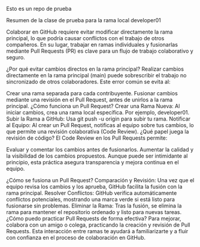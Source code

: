 Esto es un repo de prueba

Resumen de la clase de prueba para la rama local developer01

Colaborar en GitHub requiere evitar modificar directamente la rama principal, lo que podría causar conflictos con el trabajo de otros compañeros. En su lugar, trabajar en ramas individuales y fusionarlas mediante Pull Requests (PR) es clave para un flujo de trabajo colaborativo y seguro.

¿Por qué evitar cambios directos en la rama principal?
Realizar cambios directamente en la rama principal (main) puede sobrescribir el trabajo no sincronizado de otros colaboradores. Este error común se evita al:

Crear una rama separada para cada contribuyente.
Fusionar cambios mediante una revisión en el Pull Request, antes de unirlos a la rama principal.
¿Cómo funciona un Pull Request?
Crear una Rama Nueva: Al iniciar cambios, crea una rama local específica. Por ejemplo, developer01.
Subir la Rama a GitHub: Usa git push -u origin para subir tu rama.
Notificar al Equipo: Al crear un Pull Request, notificas al equipo sobre tus cambios, lo que permite una revisión colaborativa (Code Review).
¿Qué papel juega la revisión de código?
El Code Review en los Pull Requests permite:

Evaluar y comentar los cambios antes de fusionarlos.
Aumentar la calidad y la visibilidad de los cambios propuestos.
Aunque puede ser intimidante al principio, esta práctica asegura transparencia y mejora continua en el equipo.

¿Cómo se fusiona un Pull Request?
Comparación y Revisión: Una vez que el equipo revisa los cambios y los aprueba, GitHub facilita la fusión con la rama principal.
Resolver Conflictos: GitHub verifica automáticamente conflictos potenciales, mostrando una marca verde si está listo para fusionarse sin problemas.
Eliminar la Rama: Tras la fusión, se elimina la rama para mantener el repositorio ordenado y listo para nuevas tareas.
¿Cómo puedo practicar Pull Requests de forma efectiva?
Para mejorar, colabora con un amigo o colega, practicando la creación y revisión de Pull Requests. Esta interacción entre ramas te ayudará a familiarizarte y a fluir con confianza en el proceso de colaboración en GitHub.
